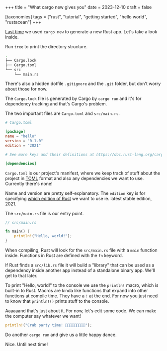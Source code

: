 +++
title = "What cargo new gives you"
date = 2023-12-10
draft = false

[taxonomies]
tags = ["rust", "tutorial", "getting started", "hello world", "rustacean"]
+++

[Last time] we used `cargo new` to generate a new Rust app. Let's take a look inside.

Run `tree` to print the directory structure.

```bash
.
├── Cargo.lock
├── Cargo.toml
└── src
    └── main.rs
```

There's also a hidden dotfile `.gitignore` and the `.git` folder, but don't worry about those for now.

The `Cargo.lock` file is generated by Cargo by `cargo run` and it's for dependency tracking and that's Cargo's problem.

The two important files are `Cargo.toml` and `src/main.rs`.

```toml
# Cargo.toml

[package]
name = "hello"
version = "0.1.0"
edition = "2021"

# See more keys and their definitions at https://doc.rust-lang.org/cargo/reference/manifest.html

[dependencies]
```

`Cargo.toml` is our project's manifest, where we keep track of stuff about the project in [TOML] format and also any dependencies we want to use. Currently there's none!

Name and version are pretty self-explanatory. The `edition` key is for specifying [which edition of Rust] we want to use ie. latest stable edition, 2021.

The `src/main.rs` file is our entry point.

```rust
// src/main.rs

fn main() {
    println!("Hello, world!");
}
```

When compiling, Rust will look for the `src/main.rs` file with a `main` function inside. Functions in Rust are defined with the `fn` keyword.

If Rust finds a `src/lib.rs` file it will build a "library" that can be used as a dependency inside another app instead of a standalone binary app. We'll get to that later.

To print "Hello, world!" to the console we use the `println!` macro, which is built-in to Rust. Macros are kinda like functions that expand into other functions at compile time. They have a `!` at the end. For now you just need to know that `println!()` prints stuff to the console.

Aaaaaand that's just about it. For now, let's edit some code. We can make the computer say whatever we want!

```rust
println!("Crab party time! 🦀🦀🦀🦀🦀🦀🦀🦀🦀");
```

Do another `cargo run` and give us a little happy dance.

Nice. Until next time!

[Last time]: /2023-12-7-nature-keeps-evolving-rustaceans/
[TOML]: https://toml.io
[which edition of Rust]:(https://doc.rust-lang.org/stable/edition-guide/)
